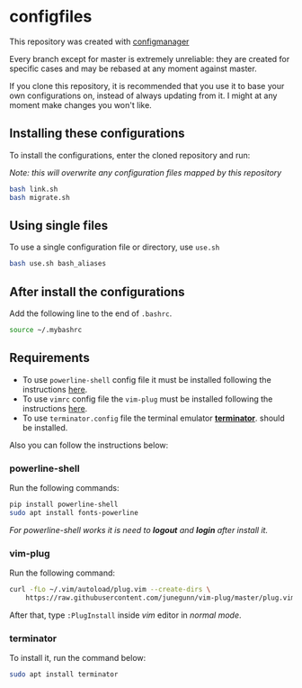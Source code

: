 # configfiles

This repository was created with
[configmanager](https://github.com/tarcisioe/configmanager)

Every branch except for master is extremely unreliable: they are
created for specific cases and may be rebased at any moment
against master.

If you clone this repository, it is recommended that you use it
to base your own configurations on, instead of always updating
from it. I might at any moment make changes you won't like.

## Installing these configurations

To install the configurations, enter the cloned repository and run:

*Note: this will overwrite any configuration files mapped by this
repository*

```bash
bash link.sh
bash migrate.sh
```

## Using single files

To use a single configuration file or directory, use `use.sh`

```bash
bash use.sh bash_aliases
```

## After install the configurations

Add the following line to the end of `.bashrc`.
```bash 
source ~/.mybashrc
```

## Requirements

- To use `powerline-shell` config file it must be installed following the instructions [here](https://github.com/b-ryan/powerline-shell).
- To use `vimrc` config file the `vim-plug` must be installed following the instructions [here](https://github.com/junegunn/vim-plug).
- To use `terminator.config` file the terminal emulator [__terminator__](https://terminator-gtk3.readthedocs.io/en/latest/). should be installed.

Also you can follow the instructions below:

### powerline-shell

Run the following commands:

```bash
pip install powerline-shell
sudo apt install fonts-powerline
```
*For powerline-shell works it is need to __logout__ and __login__ after install it.*

### vim-plug

Run the following command:

```bash 
curl -fLo ~/.vim/autoload/plug.vim --create-dirs \
    https://raw.githubusercontent.com/junegunn/vim-plug/master/plug.vim
```
After that, type `:PlugInstall` inside *vim* editor in *normal mode*.

### terminator

To install it, run the command below:
```bash 
sudo apt install terminator
```

